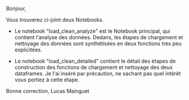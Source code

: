 Bonjour,

Vous trouverez ci-joint deux Notebooks.

- Le notebook "load_clean_analyze" est le Notebook principal, qui contient l'analyse des données. Dedans, les étapes de chargement et nettoyage des données sont synthétisées en deux fonctions très peu explicitées.

- Le notebook "load_clean_detailed" contient le détail des étapes de construction des fonctions de chargement et nettoyage des deux dataframes. Je l'ai inséré par précaution, ne sachant pas quel intérêt vous portiez à cette étape.

Bonne correction,
Lucas Mainguet
